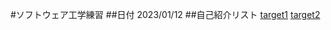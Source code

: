 #ソフトウェア工学練習
##日付
2023/01/12
##自己紹介リスト
[target1](https://github.com/Ssoya1105/hello-world/blob/main/intro.md)
[target2](https://github.com/Ssoya1105/hello-world/blob/main/intro2.md)
